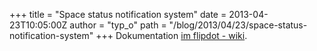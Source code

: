 +++
title = "Space status notification system"
date = 2013-04-23T10:05:00Z
author = "typ_o"
path = "/blog/2013/04/23/space-status-notification-system"
+++
Dokumentation [im flipdot -
wiki](https://flipdot.org/wiki/index.php?title=Status_Notification_System).
